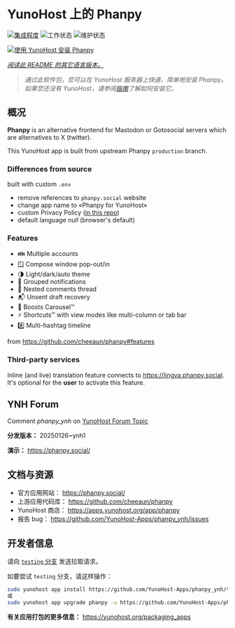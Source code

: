 <!--
注意：此 README 由 <https://github.com/YunoHost/apps/tree/master/tools/readme_generator> 自动生成
请勿手动编辑。
-->

# YunoHost 上的 Phanpy

[![集成程度](https://apps.yunohost.org/badge/integration/phanpy)](https://ci-apps.yunohost.org/ci/apps/phanpy/)
![工作状态](https://apps.yunohost.org/badge/state/phanpy)
![维护状态](https://apps.yunohost.org/badge/maintained/phanpy)

[![使用 YunoHost 安装 Phanpy](https://install-app.yunohost.org/install-with-yunohost.svg)](https://install-app.yunohost.org/?app=phanpy)

*[阅读此 README 的其它语言版本。](./ALL_README.md)*

> *通过此软件包，您可以在 YunoHost 服务器上快速、简单地安装 Phanpy。*  
> *如果您还没有 YunoHost，请参阅[指南](https://yunohost.org/install)了解如何安装它。*

## 概况

**Phanpy** is an alternative frontend for Mastodon or Gotosocial servers which are alternatives to X (twitter).

This YunoHost app is built from upstream Phanpy `production` branch.

### Differences from source

built with custom `.env`

* remove references to `phanpy.social` website
* change app name to «Phanpy for YunoHost»
* custom Privacy Policy ([in this repo](https://github.com/YunoHost-Apps/phanpy_ynh/blob/master/PRIVACY.md))
* default language *null* (browser's default)

### Features

* 👪 Multiple accounts
* 🪟 Compose window pop-out/in
* 🌗 Light/dark/auto theme
* 🔔 Grouped notifications
* 🪺 Nested comments thread
* 📬 Unsent draft recovery
* 🎠 Boosts Carousel™️
* ⚡ Shortcuts™️ with view modes like multi-column or tab bar
* #️⃣ Multi-hashtag timeline

from <https://github.com/cheeaun/phanpy#features>

### Third-party services

Inline (and live) translation feature connects to <https://lingva.phanpy.social>. It's optional for the **user** to activate this feature.

## YNH Forum

Comment *phanpy_ynh* on [YunoHost Forum Topic](https://forum.yunohost.org/t/phanpy-a-minimalistic-opinionated-fediverse-web-client/32095)



**分发版本：** 20250126~ynh1

**演示：** <https://phanpy.social/>
## 文档与资源

- 官方应用网站： <https://phanpy.social/>
- 上游应用代码库： <https://github.com/cheeaun/phanpy>
- YunoHost 商店： <https://apps.yunohost.org/app/phanpy>
- 报告 bug： <https://github.com/YunoHost-Apps/phanpy_ynh/issues>

## 开发者信息

请向 [`testing` 分支](https://github.com/YunoHost-Apps/phanpy_ynh/tree/testing) 发送拉取请求。

如要尝试 `testing` 分支，请这样操作：

```bash
sudo yunohost app install https://github.com/YunoHost-Apps/phanpy_ynh/tree/testing --debug
或
sudo yunohost app upgrade phanpy -u https://github.com/YunoHost-Apps/phanpy_ynh/tree/testing --debug
```

**有关应用打包的更多信息：** <https://yunohost.org/packaging_apps>

